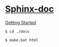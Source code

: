# [Sphinx-doc](https://www.sphinx-doc.org/en/master/index.html)

[Getting Started](https://www.sphinx-doc.org/en/master/usage/quickstart.html#setting-up-the-documentation-sources)

```
$ cd ./docs

$ make.bat html
```
